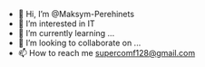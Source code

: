 - 👋 Hi, I’m @Maksym-Perehinets
- 👀 I’m interested in IT
- 🌱 I’m currently learning ...
- 💞️ I’m looking to collaborate on ...
- 📫 How to reach me supercomf128@gmail.com

<!---
Maksym-Perehinets/Maksym-Perehinets is a ✨ special ✨ repository because its `README.md` (this file) appears on your GitHub profile.
You can click the Preview link to take a look at your changes.
--->
